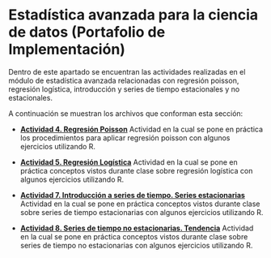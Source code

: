 # Estadística avanzada para la ciencia de datos (Portafolio de Implementación)
Dentro de este apartado se encuentran las actividades realizadas en el módulo de estadística avanzada relacionadas con regresión poisson, regresión logística, introducción y series de tiempo estacionales y no estacionales.

A continuación se muestran los archivos que conforman esta sección:
* **[Actividad 4. Regresión Poisson](/final/Estadística%20avanzada%20para%20la%20ciencia%20de%20datos/Actividad%201.%20La%20Normal%20Multivariada.pdf)** Actividad en la cual se pone en práctica los procedimientos para aplicar regresión poisson con algunos ejercicios utilizando R.

* **[Actividad 5. Regresión Logística](/final/Estadística%20avanzada%20para%20la%20ciencia%20de%20datos/Actividad%205.%20Regresión%20Logística.pdf)** Actividad en la cual se pone en práctica conceptos vistos durante clase sobre regresión logística con algunos ejercicios utilizando R.

* **[Actividad 7. Introducción a series de tiempo. Series estacionarias](/final/Estadística%20avanzada%20para%20la%20ciencia%20de%20datos/Actividad%207.%20Introducción%20a%20series%20de%20tiempo.%20Series%20estacionarias.pdf)** Actividad en la cual se pone en práctica conceptos vistos durante clase sobre series de tiempo estacionarias con algunos ejercicios utilizando R.

* **[Actividad 8. Series de tiempo no estacionarias. Tendencia](/final/Estadística%20avanzada%20para%20la%20ciencia%20de%20datos/Actividad%207.%20Introducción%20a%20series%20de%20tiempo.%20Series%20estacionarias.pdf)** Actividad en la cual se pone en práctica conceptos vistos durante clase sobre series de tiempo no estacionarias con algunos ejercicios utilizando R.